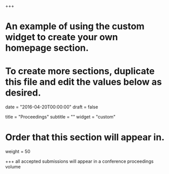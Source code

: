 +++
# An example of using the custom widget to create your own homepage section.
# To create more sections, duplicate this file and edit the values below as desired.

date = "2016-04-20T00:00:00"
draft = false

title = "Proceedings"
subtitle = ""
widget = "custom"

# Order that this section will appear in.
weight = 50

+++
all accepted submissions will appear in a conference proceedings volume

